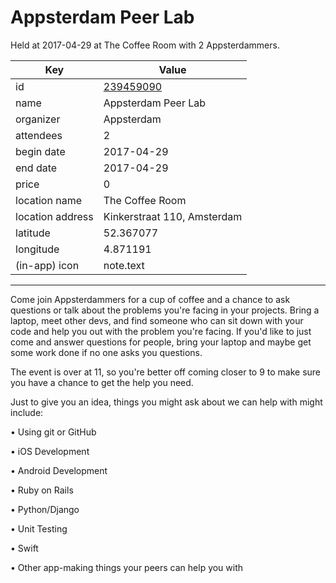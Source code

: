 # Appsterdam Peer Lab
Held at 2017-04-29 at The Coffee Room with 2 Appsterdammers.
        
|Key|Value
|---|---|
|id|[239459090](https://www.meetup.com/appsterdam/events/239459090/)|
|name|Appsterdam Peer Lab|
|organizer|Appsterdam|
|attendees|2|
|begin date|2017-04-29|
|end date|2017-04-29|
|price|0|
|location name|The Coffee Room|
|location address|Kinkerstraat 110, Amsterdam|
|latitude|52.367077|
|longitude|4.871191|
|(in-app) icon|note.text|

---

Come join Appsterdammers for a cup of coffee and a chance to ask questions or talk about the problems you're facing in your projects. Bring a laptop, meet other devs, and find someone who can sit down with your code and help you out with the problem you're facing. If you'd like to just come and answer questions for people, bring your laptop and maybe get some work done if no one asks you questions.

The event is over at 11, so you're better off coming closer to 9 to make sure you have a chance to get the help you need.

Just to give you an idea, things you might ask about we can help with might include:

• Using git or GitHub

• iOS Development

• Android Development

• Ruby on Rails

• Python/Django

• Unit Testing

• Swift

• Other app-making things your peers can help you with


